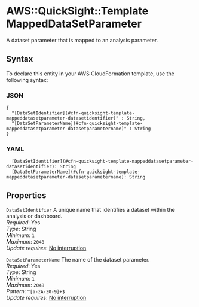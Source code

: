 # AWS::QuickSight::Template MappedDataSetParameter<a name="aws-properties-quicksight-template-mappeddatasetparameter"></a>

A dataset parameter that is mapped to an analysis parameter\.

## Syntax<a name="aws-properties-quicksight-template-mappeddatasetparameter-syntax"></a>

To declare this entity in your AWS CloudFormation template, use the following syntax:

### JSON<a name="aws-properties-quicksight-template-mappeddatasetparameter-syntax.json"></a>

```
{
  "[DataSetIdentifier](#cfn-quicksight-template-mappeddatasetparameter-datasetidentifier)" : String,
  "[DataSetParameterName](#cfn-quicksight-template-mappeddatasetparameter-datasetparametername)" : String
}
```

### YAML<a name="aws-properties-quicksight-template-mappeddatasetparameter-syntax.yaml"></a>

```
  [DataSetIdentifier](#cfn-quicksight-template-mappeddatasetparameter-datasetidentifier): String
  [DataSetParameterName](#cfn-quicksight-template-mappeddatasetparameter-datasetparametername): String
```

## Properties<a name="aws-properties-quicksight-template-mappeddatasetparameter-properties"></a>

`DataSetIdentifier`  <a name="cfn-quicksight-template-mappeddatasetparameter-datasetidentifier"></a>
A unique name that identifies a dataset within the analysis or dashboard\.  
*Required*: Yes  
*Type*: String  
*Minimum*: `1`  
*Maximum*: `2048`  
*Update requires*: [No interruption](https://docs.aws.amazon.com/AWSCloudFormation/latest/UserGuide/using-cfn-updating-stacks-update-behaviors.html#update-no-interrupt)

`DataSetParameterName`  <a name="cfn-quicksight-template-mappeddatasetparameter-datasetparametername"></a>
The name of the dataset parameter\.  
*Required*: Yes  
*Type*: String  
*Minimum*: `1`  
*Maximum*: `2048`  
*Pattern*: `^[a-zA-Z0-9]+$`  
*Update requires*: [No interruption](https://docs.aws.amazon.com/AWSCloudFormation/latest/UserGuide/using-cfn-updating-stacks-update-behaviors.html#update-no-interrupt)